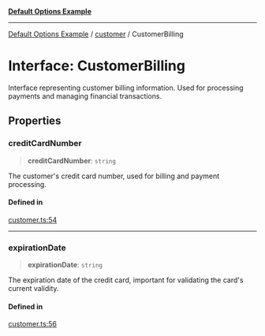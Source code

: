 [**Default Options Example**](../../README.md)

***

[Default Options Example](../../modules.md) / [customer](../README.md) / CustomerBilling

# Interface: CustomerBilling

Interface representing customer billing information.
Used for processing payments and managing financial transactions.

## Properties

### creditCardNumber

> **creditCardNumber**: `string`

The customer's credit card number, used for billing and payment processing.

#### Defined in

[customer.ts:54](https://github.com/typedoc2md/dummy-typescript-api/blob/main/src/customer.ts#L54)

***

### expirationDate

> **expirationDate**: `string`

The expiration date of the credit card, important for validating the card's current validity.

#### Defined in

[customer.ts:56](https://github.com/typedoc2md/dummy-typescript-api/blob/main/src/customer.ts#L56)
